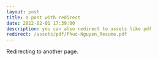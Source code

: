 ```yaml
---
layout: post
title: a post with redirect
date: 2022-02-01 17:39:00
description: you can also redirect to assets like pdf
redirect: /assets/pdf/Phuc-Nguyen_Resume.pdf
---
```


Redirecting to another page.
